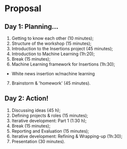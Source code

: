 # Proposal
## Day 1: Planning...
1. Getting to know each other (10 minutes);
2. Structure of the workshop (15 minutes);
3. Introduction to the Insertions project (45 minutes);
4. Introduction to Machine Learning (1h:20);
5. Break (15 minutes);
6. Machine Learning framework for Insertions (1h:30); 
- White news insertion w/machine learning
7. Brainstorm & 'homework' (45 minutes).

## Day 2: Action!
1. Discussing ideas (45 h);
2. Defining projects & roles (15 minutes);
3. Iterative development: Part 1 (1:30 h);
3. Break (15 minutes);
4. Reporting and Evaluation (15 minutes);
5. Iterative development: Refining & Wrapping-up (1h:30);
6. Presentation (30 minutes).
